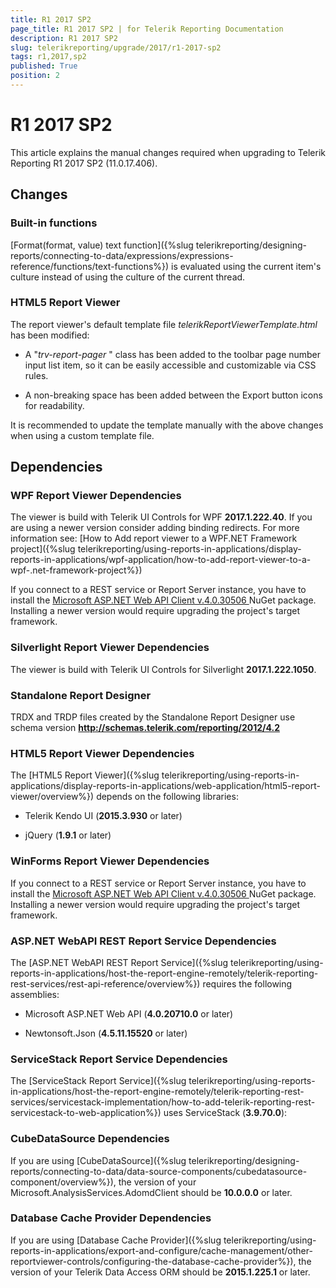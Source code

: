 ```yaml
---
title: R1 2017 SP2
page_title: R1 2017 SP2 | for Telerik Reporting Documentation
description: R1 2017 SP2
slug: telerikreporting/upgrade/2017/r1-2017-sp2
tags: r1,2017,sp2
published: True
position: 2
---
```


# R1 2017 SP2



This article explains the manual changes required when upgrading to Telerik Reporting R1 2017 SP2 (11.0.17.406).

## Changes

### Built-in functions

[Format(format, value) text function]({%slug telerikreporting/designing-reports/connecting-to-data/expressions/expressions-reference/functions/text-functions%}) is evaluated using the current item's culture                instead of using the culture of the current thread.             

### HTML5 Report Viewer

The report viewer's default template file *telerikReportViewerTemplate.html*  has been modified:         

* A "*trv-report-pager* " class has been added to the toolbar page number input list item,                so it can be easily accessible and customizable via CSS rules.             

* A non-breaking space has been added between the Export button icons for readability.             

It is recommended to update the template manually with the above changes when using a custom template file.         

## Dependencies

### WPF Report Viewer Dependencies

The viewer is build with Telerik UI Controls for WPF __2017.1.222.40__. If you are using a newer version consider adding binding redirects. For more information see:               [How to Add report viewer to a WPF.NET Framework project]({%slug telerikreporting/using-reports-in-applications/display-reports-in-applications/wpf-application/how-to-add-report-viewer-to-a-wpf-.net-framework-project%})

If you connect to a REST service or Report Server instance, you have to install the                [                Microsoft ASP.NET Web API Client v.4.0.30506              ](                https://www.nuget.org/packages/Microsoft.AspNet.WebApi.Client/4.0.30506              )  NuGet package. Installing a newer version would require upgrading the project's target framework.             

### Silverlight Report Viewer Dependencies

The viewer is build with Telerik UI Controls for Silverlight __2017.1.222.1050__.             

### Standalone Report Designer

TRDX and TRDP files created by the Standalone Report Designer use schema version __http://schemas.telerik.com/reporting/2012/4.2__ 

### HTML5 Report Viewer Dependencies

The [HTML5 Report Viewer]({%slug telerikreporting/using-reports-in-applications/display-reports-in-applications/web-application/html5-report-viewer/overview%}) depends on the following libraries:             

* Telerik Kendo UI (__2015.3.930__ or later)                 

* jQuery (__1.9.1__ or later)                 

### WinForms Report Viewer Dependencies

If you connect to a REST service or Report Server instance, you have to install the                [                Microsoft ASP.NET Web API Client v.4.0.30506              ](                https://www.nuget.org/packages/Microsoft.AspNet.WebApi.Client/4.0.30506              )  NuGet package. Installing a newer version would require upgrading the project's target framework.             

### ASP.NET WebAPI REST Report Service Dependencies

The [ASP.NET WebAPI REST Report Service]({%slug telerikreporting/using-reports-in-applications/host-the-report-engine-remotely/telerik-reporting-rest-services/rest-api-reference/overview%}) requires the following assemblies:             

* Microsoft ASP.NET Web API (__4.0.20710.0__ or later)                 

* Newtonsoft.Json (__4.5.11.15520__ or later)                 

### ServiceStack Report Service Dependencies

The [ServiceStack Report Service]({%slug telerikreporting/using-reports-in-applications/host-the-report-engine-remotely/telerik-reporting-rest-services/servicestack-implementation/how-to-add-telerik-reporting-rest-servicestack-to-web-application%}) uses               ServiceStack (__3.9.70.0__):             

### CubeDataSource Dependencies

If you are using [CubeDataSource]({%slug telerikreporting/designing-reports/connecting-to-data/data-source-components/cubedatasource-component/overview%}), the version of your               Microsoft.AnalysisServices.AdomdClient should be __10.0.0.0__ or later.             

### Database Cache Provider Dependencies

If you are using [Database Cache Provider]({%slug telerikreporting/using-reports-in-applications/export-and-configure/cache-management/other-reportviewer-controls/configuring-the-database-cache-provider%}), the version of your               Telerik Data Access ORM should be __2015.1.225.1__ or later.

